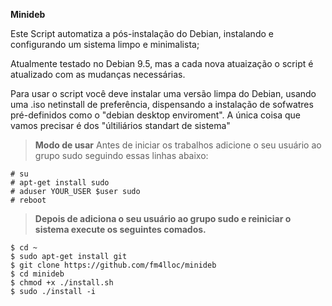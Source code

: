 
**Minideb**

Este Script automatiza a pós-instalação do Debian, instalando e configurando um sistema limpo e minimalista;

Atualmente testado no Debian 9.5, mas a cada nova atuaização o script é atualizado com as mudanças necessárias.

Para usar o script você deve instalar uma versão limpa do Debian, usando
uma .iso netinstall de preferência, dispensando a instalação de sofwatres pré-definidos como o  "debian desktop enviroment".
A única coisa que vamos precisar é dos "últiliários standart de sistema"

> **Modo de usar**
Antes de iniciar os trabalhos adicione o seu usuário ao grupo sudo seguindo essas linhas abaixo:

```
# su
# apt-get install sudo
# aduser YOUR_USER $user sudo
# reboot
```
> **Depois de adiciona o seu usuário ao grupo sudo e reiniciar o sistema execute os seguintes comados.**

```
$ cd ~
$ sudo apt-get install git
$ git clone https://github.com/fm4lloc/minideb
$ cd minideb
$ chmod +x ./install.sh
$ sudo ./install -i
```
